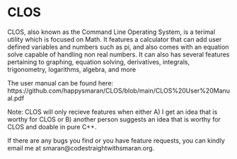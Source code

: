 <!DOCTYPE html>
<html>
<body>

<h1>CLOS</h1>
<p>CLOS, also known as the Command Line Operating System, is a terimal utility which is focused on Math. It features a calculator that can add user defined variables and numbers such as pi, and also comes with an equation solve capable of handling non real numbers. It can also has several features pertaining to graphing, equation solving, derivatives, integrals, trigonometry, logarithms, algebra, and more</p>

<p>The user manual can be found here: https://github.com/happysmaran/CLOS/blob/main/CLOS%20User%20Manual.pdf </p>

<p>Note: CLOS will only recieve features when either A) I get an idea that is worthy for CLOS or B) another person suggests an idea that is worthy for CLOS and doable in pure C++.</p>

<p>If there are any bugs you find or you have feature requests, you can kindly email me at smaran@codestraightwithsmaran.org.</p>
</body>
</html>
